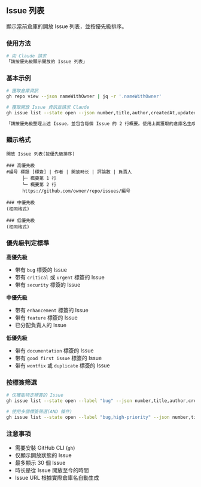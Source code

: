 ## Issue 列表

顯示當前倉庫的開放 Issue 列表，並按優先級排序。

### 使用方法

```bash
# 向 Claude 請求
「請按優先級顯示開放的 Issue 列表」
```

### 基本示例

```bash
# 獲取倉庫資訊
gh repo view --json nameWithOwner | jq -r '.nameWithOwner'

# 獲取開放 Issue 資訊並請求 Claude
gh issue list --state open --json number,title,author,createdAt,updatedAt,labels,assignees,comments --limit 30

「請按優先級整理上述 Issue，並包含每個 Issue 的 2 行概要。使用上面獲取的倉庫名生成 URL」
```

### 顯示格式

```text
開放 Issue 列表(按優先級排序)

### 高優先級
#編号 標題 [標簽] | 作者 | 開放時长 | 評論數 | 負責人
      ├─ 概要第 1 行
      └─ 概要第 2 行
      https://github.com/owner/repo/issues/編号

### 中優先級
(相同格式)

### 低優先級
(相同格式)
```

### 優先級判定標準

**高優先級**

- 带有 `bug` 標簽的 Issue
- 带有 `critical` 或 `urgent` 標簽的 Issue
- 带有 `security` 標簽的 Issue

**中優先級**

- 带有 `enhancement` 標簽的 Issue
- 带有 `feature` 標簽的 Issue
- 已分配負責人的 Issue

**低優先級**

- 带有 `documentation` 標簽的 Issue
- 带有 `good first issue` 標簽的 Issue
- 带有 `wontfix` 或 `duplicate` 標簽的 Issue

### 按標簽筛選

```bash
# 仅獲取特定標簽的 Issue
gh issue list --state open --label "bug" --json number,title,author,createdAt,labels,comments --limit 30

# 使用多個標簽筛選(AND 條件)
gh issue list --state open --label "bug,high-priority" --json number,title,author,createdAt,labels,comments --limit 30
```

### 注意事項

- 需要安裝 GitHub CLI (`gh`)
- 仅顯示開放狀態的 Issue
- 最多顯示 30 個 Issue
- 時长是從 Issue 開放至今的時間
- Issue URL 根據實際倉庫名自動生成
